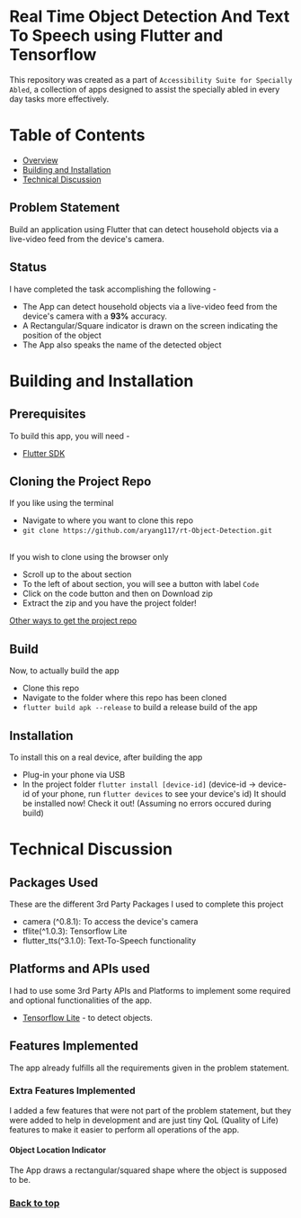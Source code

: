 # Real Time Object Detection And Text To Speech using Flutter and Tensorflow
  This repository was created as a part of ``Accessibility Suite for Specially Abled``, a collection of apps designed to assist the specially abled in every day tasks more effectively.
  
# Table of Contents
  - [Overview](#real-time-object-detection-and-text-to-speech-using-flutter-and-tensorflow)
  - [Building and Installation](#building-and-installation)
  - [Technical Discussion](#technical-discussion)

## Problem Statement 
  Build an application using Flutter that can detect household objects via a live-video feed from the device's camera.
  
## Status
  I have completed the task accomplishing the following -
  - The App can detect household objects via a live-video feed from the device's camera with a **93%** accuracy.
  - A Rectangular/Square indicator is drawn on the screen indicating the position of the object
  - The App also speaks the name of the detected object 
  
  
  # Building and Installation
  ## Prerequisites
  To build this app, you will need -
  - [Flutter SDK](https://flutter.dev)

  ## Cloning the Project Repo
  If you like using the terminal
   - Navigate to where you want to clone this repo
   - ```git clone https://github.com/aryang117/rt-Object-Detection.git```
  <br> </br>
  
  If you wish to clone using the browser only
   - Scroll up to the about section
   - To the left of about section, you will see a button with label ``Code``
   - Click on the code button and then on Download zip
   - Extract the zip and you have the project folder!
    
   [Other ways to get the project repo](https://docs.github.com/en/github/creating-cloning-and-archiving-repositories/cloning-a-repository-from-github/cloning-a-repository)
  
  ## Build
  Now, to actually build the app
  - Clone this repo
  - Navigate to the folder where this repo has been cloned
  - ```flutter build apk --release``` to build a release build of the app
  
  ## Installation
  To install this on a real device, after building the app
  - Plug-in your phone via USB
  - In the project folder ``flutter install [device-id]`` (device-id -> device-id of your phone, run ``flutter devices`` to see your device's id)
  It should be installed now! Check it out! (Assuming no errors occured during build)
  
  
  # Technical Discussion
  ## Packages Used
  These are the different 3rd Party Packages I used to complete this project
  - camera (^0.8.1): To access the device's camera
  - tflite(^1.0.3): Tensorflow Lite
  - flutter_tts(^3.1.0): Text-To-Speech functionality 

  ## Platforms and APIs used
  I had to use some 3rd Party APIs and Platforms to implement some required and optional functionalities of the app.
   - [Tensorflow Lite](https://www.tensorflow.org/lite/) - to detect objects.
  
  ## Features Implemented
  The app already fulfills all the requirements given in the problem statement. 
  
  ### Extra Features Implemented
  I added a few features that were not part of the problem statement, but they were added to help in development and are just tiny QoL (Quality of Life) features to make it easier to perform all operations of the app.
  #### Object Location Indicator
  The App draws a rectangular/squared shape where the object is supposed to be.

  ### [Back to top](#real-time-object-detection-and-text-to-speech-using-flutter-and-tensorflow)
